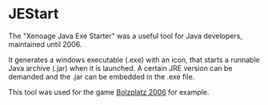 # JEStart

The "Xenoage Java Exe Starter" was a useful tool for Java developers, maintained until 2006.

It generates a windows executable (.exe) with an icon, that starts a runnable Java archive (.jar) when it is launched. A certain JRE version can be demanded
and the .jar can be embedded in the .exe file.

This tool was used for the game [Bolzplatz 2006](https://github.com/Xenoage/Bolzplatz2006) for example.
